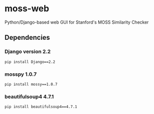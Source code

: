 # moss-web
Python/Django-based web GUI for Stanford's MOSS Similarity Checker

## Dependencies

### Django version 2.2

```
pip install Django==2.2
```

### mosspy 1.0.7

```
pip install mossy==1.0.7
```

### beautifulsoup4 4.7.1

```
pip install beautifulsoup4==4.7.1
```


